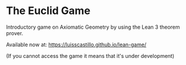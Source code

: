 # The Euclid Game

Introductory game on Axiomatic Geometry by using the Lean 3 theorem prover.

Available now at: https://luisscastillo.github.io/lean-game/

(If you cannot access the game it means that it's under development)
